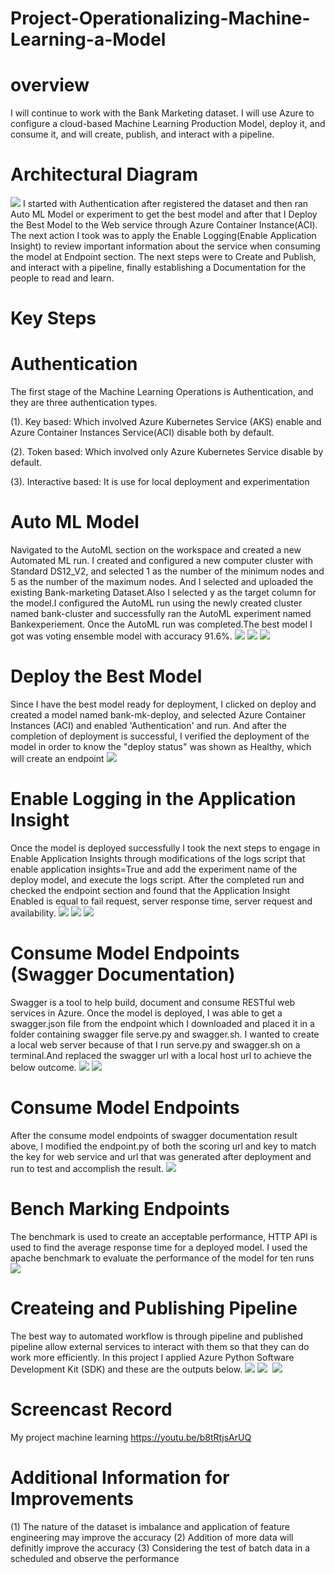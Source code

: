 # Project-Operationalizing-Machine-Learning-a-Model
# overview
I will continue to work with the Bank Marketing dataset. I will use Azure to configure a cloud-based Machine Learning Production Model, deploy it, and consume it, and will create, publish, and interact with a pipeline.
# Architectural Diagram
<img src="https://github.com/ohikhatemenG/Project-Operationalizing-Machine-Learning-a-Model/blob/main/Architectual%20Diagram.png"/>
I started with Authentication after registered the dataset and then ran Auto ML Model or experiment to get the best model and after that I Deploy the Best Model to the Web service through Azure Container Instance(ACI). The next action I took was to apply the Enable Logging(Enable Application Insight) to review important information about the service when consuming the model at Endpoint section. The next steps were to Create and Publish, and interact with a pipeline, finally establishing a Documentation for the people to read and learn.

# Key Steps

# Authentication
The first stage of the Machine Learning Operations is Authentication, and they are three authentication types.

(1). Key based: Which involved Azure Kubernetes Service (AKS) enable and Azure Container Instances Service(ACI) disable both by default.

(2). Token based: Which involved only Azure Kubernetes Service disable by default.

(3). Interactive based: It is use for local  deployment and experimentation

# Auto ML Model

Navigated to the AutoML section on the workspace and created a new Automated ML run. I created and configured a new computer cluster with Standard DS12_V2, and selected
1 as the number of the minimum nodes and 5 as the number of the maximum nodes. And I selected and uploaded the existing Bank-marketing Dataset.Also I selected y as the target column for the model.I configured the AutoML run using the newly created cluster named bank-cluster and successfully ran the AutoML experiment named Bankexperiement. Once the AutoML run was completed.The best model I got was voting ensemble model with accuracy 91.6%.
<img src="https://github.com/ohikhatemenG/Project-Operationalizing-Machine-Learning-a-Model/blob/main/AutoML.png"/>
<img src="https://github.com/ohikhatemenG/Project-Operationalizing-Machine-Learning-a-Model/blob/main/AutoML%202.png"/>
<img src="https://github.com/ohikhatemenG/Project-Operationalizing-Machine-Learning-a-Model/blob/main/AutoML%201.png"/>

# Deploy the Best Model

Since I have the best model ready for deployment, I clicked on deploy and created a model named bank-mk-deploy, and selected Azure Container Instances (ACI) and enabled 'Authentication' and run. And after the completion of deployment is successful, I verified the deployment of the model in order to know the "deploy status" was shown as Healthy, which will create an endpoint
<img src="https://github.com/ohikhatemenG/Project-Operationalizing-Machine-Learning-a-Model/blob/main/Deploy%20healthy.png"/>

# Enable Logging in the Application Insight

Once the model is deployed successfully I took the next steps to engage in Enable Application Insights through modifications of the logs script that enable application insights=True and add the experiment name of the deploy model, and execute the logs script. After the completed run and checked the endpoint section and found that the Application Insight Enabled is equal to fail request, server response time, server request and availability.
<img src="https://github.com/ohikhatemenG/Project-Operationalizing-Machine-Learning-a-Model/blob/main/Enable%20logging%203.png"/>
<img src="https://github.com/ohikhatemenG/Project-Operationalizing-Machine-Learning-a-Model/blob/main/Enable%20logging%202.png"/>
<img src="https://github.com/ohikhatemenG/Project-Operationalizing-Machine-Learning-a-Model/blob/main/Enable%20logging%204.png">

# Consume Model Endpoints (Swagger Documentation)

Swagger is a tool to help build, document and consume RESTful web services in Azure. Once the model is deployed, I was able to get a swagger.json file from the endpoint which I downloaded and placed it in a folder containing swagger file serve.py and swagger.sh. I wanted to create a local web server because of that I run serve.py and swagger.sh on a terminal.And replaced the swagger url with a local host url to achieve the below outcome.
<img src="https://github.com/ohikhatemenG/Project-Operationalizing-Machine-Learning-a-Model/blob/main/Swagger%202.png"/>
<img src="https://github.com/ohikhatemenG/Project-Operationalizing-Machine-Learning-a-Model/blob/main/Swagger%201.png"/>

# Consume Model Endpoints

After the consume model endpoints of swagger documentation result above, I modified the endpoint.py of both the scoring url and key to match the key for web service and url that was generated after deployment and run to test and accomplish the result.
<img src="https://github.com/ohikhatemenG/Project-Operationalizing-Machine-Learning-a-Model/blob/main/Consume%20Endpoints%202.png"/>

# Bench Marking Endpoints

The benchmark is used to create an acceptable performance, HTTP API is used to find the average response time for a deployed model. I used the apache benchmark to evaluate the performance of the model for ten runs
<img src="https://github.com/ohikhatemenG/Project-Operationalizing-Machine-Learning-a-Model/blob/main/Benchmark%202.png"/>

# Createing and Publishing Pipeline

The best way to automated workflow is through pipeline and published pipeline allow external services to interact with them so that they can do work more efficiently. In this project I applied Azure Python Software Development Kit (SDK) and these are the outputs below.
<img src="https://github.com/ohikhatemenG/Project-Operationalizing-Machine-Learning-a-Model/blob/main/create%20%26%20publish%20pipeline%202.png"/>
<img src="https://github.com/ohikhatemenG/Project-Operationalizing-Machine-Learning-a-Model/blob/main/create%20%26%20publish%20pipeline%203.png"/>
<img scr="https://github.com/ohikhatemenG/Project-Operationalizing-Machine-Learning-a-Model/blob/main/create%20%26%20publish%20pipeline%205.png"/>
<img src="https://github.com/ohikhatemenG/Project-Operationalizing-Machine-Learning-a-Model/blob/main/create%20%26%20publish%20pipeline%2010.png"/>

# Screencast Record

My project machine learning
https://youtu.be/b8tRtjsArUQ

# Additional Information for Improvements

(1) The nature of the dataset is imbalance and application of feature engineering may improve the accuracy
(2) Addition of more data will definitly improve the accuracy
(3) Considering the test of batch data in a scheduled and observe the performance
